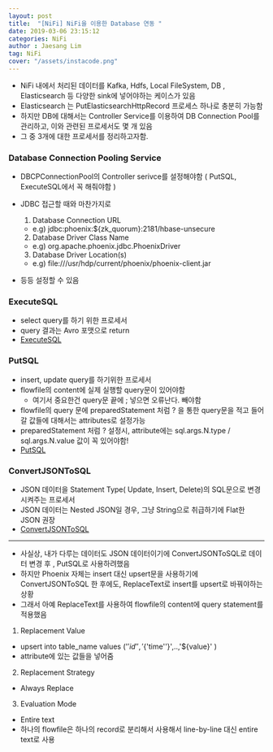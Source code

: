 ```yaml
---
layout: post
title:  "[NiFi] NiFi을 이용한 Database 연동 "
date: 2019-03-06 23:15:12
categories: NiFi 
author : Jaesang Lim
tag: NiFi
cover: "/assets/instacode.png"
---
```


- NiFi 내에서 처리된 데이터를 Kafka, Hdfs, Local FileSystem, DB , Elasticsearch 등 다양한 sink에 넣어야하는 케이스가 있음
- Elasticsearch 는 PutElasticsearchHttpRecord 프로세스 하나로 충분히 가능함
- 하지만 DB에 대해서는 Controller Service를 이용하여 DB Connection Pool를 관리하고, 이와 관련된 프로세서도 몇 개 있음
- 그 중 3개에 대한 프로세서를 정리하고자함.

### Database Connection Pooling Service
- DBCPConnectionPool의 Controller serivce를 설정해야함 ( PutSQL, ExecuteSQL에서 꼭 해줘야함 )
- JDBC 접근할 때와 마찬가지로 
  1. Database Connection URL	
    - e.g) jdbc:phoenix:${zk_quorum}:2181/hbase-unsecure
  2. Database Driver Class Name	
    - e.g) org.apache.phoenix.jdbc.PhoenixDriver
  3. Database Driver Location(s)	
    - e.g) file:///usr/hdp/current/phoenix/phoenix-client.jar
    
- 등등 설정할 수 있음

### ExecuteSQL
- select query를 하기 위한 프로세서
- query 결과는 Avro 포맷으로 return 
- [ExecuteSQL](https://nifi.apache.org/docs/nifi-docs/components/org.apache.nifi/nifi-standard-nar/1.5.0/org.apache.nifi.processors.standard.ExecuteSQL/index.html)

### PutSQL
- insert, update query를 하기위한 프로세서
- flowfile의 content에 실제 실행할 query문이 있어야함
  - 여기서 중요한건 query문 끝에 ; 넣으면 오류난다. 빼야함 
- flowfile의 query 문에 preparedStatement 처럼 ? 을 통한 query문을 적고 들어갈 값들에 대해서는 attributes로 설정가능
- preparedStatement 처럼 ? 설정시, attribute에는 sql.args.N.type / sql.args.N.value 값이 꼭 있어야함!
- [PutSQL](https://nifi.apache.org/docs/nifi-docs/components/org.apache.nifi/nifi-standard-nar/1.6.0/org.apache.nifi.processors.standard.PutSQL)

### ConvertJSONToSQL
- JSON 데이터을 Statement Type( Update, Insert, Delete)의 SQL문으로 변경시켜주는 프로세서
- JSON 데이터는 Nested JSON일 경우, 그냥 String으로 취급하기에 Flat한 JSON 권장
- [ConvertJSONToSQL](https://nifi.apache.org/docs/nifi-docs/components/org.apache.nifi/nifi-standard-nar/1.6.0/org.apache.nifi.processors.standard.ConvertJSONToSQL/index.html)
 
--- 
- 사실상, 내가 다루는 데이터도 JSON 데이터이기에 ConvertJSONToSQL로 데이터 변경 후 , PutSQL로 사용하려했음
- 하지만 Phoenix 자체는 insert 대신 upsert문을 사용하기에 ConvertJSONToSQL 한 후에도, ReplaceText로 insert를 upsert로 바꿔야하는 상황
- 그래서 아예 ReplaceText를 사용하여 flowfile의 content에 query statement를 적용했음

1) Replacement Value	
  - upsert into table_name values ('${'id'}','${'time''}',..,'${value}' )
  - attribute에 있는 값들을 넣어줌

2) Replacement Strategy	
  - Always Replace

3) Evaluation Mode	
  - Entire text	
  - 하나의 flowfile은 하나의 record로 분리해서 사용해서 line-by-line 대신 entire text로 사용
